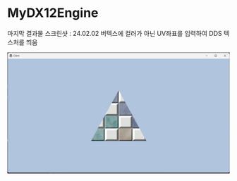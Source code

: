 # MyDX12Engine
 
마지막 결과물 스크린샷 : 24.02.02
버텍스에 컬러가 아닌 UV좌표를 입력하여 DDS 텍스처를 띄움

![Alt text](OutputScreenshot.png)
